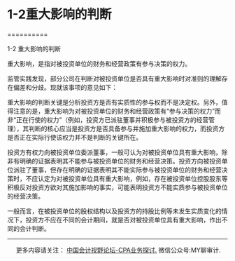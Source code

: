 ﻿# 1-2重大影响的判断
==========

  

1-2 重大影响的判断

重大影响，是指对被投资单位的财务和经营政策有参与决策的权力。

监管实践发现，部分公司在判断对被投资单位是否具有重大影响时对准则的理解存在偏差和分歧。现就该事项的意见如下：

重大影响的判断关键是分析投资方是否有实质性的参与权而不是决定权。另外，值得注意的是，重大影响为对被投资单位的财务和经营政策有“参与决策的权力”而非“正在行使的权力”（例如，投资方已派驻董事并积极参与被投资方的经营管理），其判断的核心应当是投资方是否具备参与并施加重大影响的权力，而投资方是否正在实际行使该权力并不是判断的关键所在。

投资方有权力向被投资单位委派董事，一般可认为对被投资单位具有重大影响，除非有明确的证据表明其不能参与被投资单位的财务和经营决策。投资方向被投资单位派驻了董事，但存在明确的证据表明其不能实际参与被投资单位的财务和经营决策时，不应认定为对被投资单位具有重大影响，例如，存在被投资单位控股股东等积极反对投资方欲对其施加影响的事实，可能表明投资方不能实质参与被投资单位的经营决策。

一般而言，在被投资单位的股权结构以及投资方的持股比例等未发生实质变化的情况下，投资方不应在不同的会计期间，就是否对被投资单位具有重大影响，作出不同的会计判断。

* * *

     更多内容请关注： [中国会计视野论坛-CPA业务探讨.](https://bbs.esnai.com/thread-5354530-1-3.html) 微信公众号:MY聊审计.